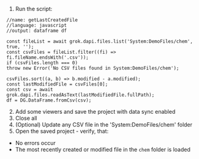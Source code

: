 1. Run the script:
  ```
  //name: getLastCreatedFile  
  //language: javascript
  //output: dataframe df  

  const fileList = await grok.dapi.files.list('System:DemoFiles/chem', true, '');  
  const csvFiles = fileList.filter((fi) => fi.fileName.endsWith('.csv'));  
  if (csvFiles.length === 0)
  throw new Error('No CSV files found in System:DemoFiles/chem');  
    
  csvFiles.sort((a, b) => b.modified - a.modified);  
  const lastModifiedFile = csvFiles[0];  
  const csv = await grok.dapi.files.readAsText(lastModifiedFile.fullPath);  
  df = DG.DataFrame.fromCsv(csv);
  ```
2. Add some viewers and save the project with data sync enabled
1. Close all
1. (Optional) Update any CSV file in the 'System:DemoFiles/chem' folder
1. Open the saved project - verify, that:
  - No errors occur
  - The most recently created or modified file in the `chem` folder is loaded